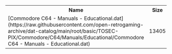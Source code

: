 <table>
<tr><th>Name</th><th>Size</th></tr>
<tr><td>[Commodore C64 - Manuals - Educational.dat](https://raw.githubusercontent.com/open-retrogaming-archive/dat-catalog/main/root/basic/TOSEC-PIX/Commodore/C64/Manuals/Educational/Commodore C64 - Manuals - Educational.dat)</td><td>13405</td></tr>
</table>
